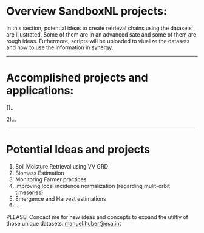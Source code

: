 # Overview SandboxNL projects:

In this section, potential ideas to create retrieval chains using the datasets are illustrated. Some of them are in an advanced sate and some of them are rough ideas. Futhermore, scripts will be uploaded to viualize the datasets and how to use the information in synergy. 

---------------------------------------------------------------

# Accomplished projects and applications:

1)..

2)...

---------------------------------------------------------------

# Potential Ideas and projects

1) Soil Moisture Retrieval using VV GRD 
2) Biomass Estimation 
3) Monitoring Farmer practices
4) Improving local incidence normalization (regarding mulit-orbit timeseries)
5) Emergence and Harvest estimations
6) ....

PLEASE: Concact me for new ideas and concepts to expand the utiltiy of those unique datasets: manuel.huber@esa.int
